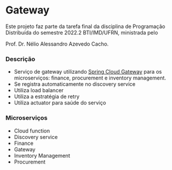 # Gateway

Este projeto faz parte da tarefa final da disciplina de Programação Distribuída do semestre 2022.2 BTI/IMD/UFRN, ministrada pelo   

Prof. Dr. Nélio Alessandro Azevedo Cacho.   

### Descrição

- Serviço de gateway utilizando [Spring Cloud Gateway](https://spring.io/projects/spring-cloud-gateway) para os microserviços: finance, procurement e inventory management.
- Se registra automaticamente no discovery service
- Utiliza load balancer
- Utiliza a estratégia de retry
- Utiliza actuator para saúde do serviço

### Microserviços 
- Cloud function
- Discovery service
- Finance
- Gateway
- Inventory Management
- Procurement
